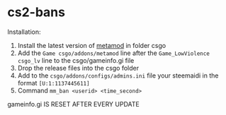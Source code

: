 # cs2-bans
Installation:
1. Install the latest version of [metamod](https://www.metamodsource.net/downloads.php/?branch=master) in folder csgo
2. Add the ```Game csgo/addons/metamod``` line after the ```Game_LowViolence csgo_lv``` line to the csgo/gameinfo.gi file
3. Drop the release files into the csgo folder
4. Add to the `csgo/addons/configs/admins.ini` file your steemaidi in the format `[U:1:1137445611]`
5. Command ```mm_ban <userid> <time_second>```

gameinfo.gi IS RESET AFTER EVERY UPDATE
